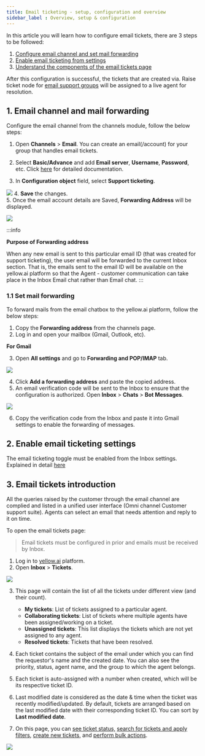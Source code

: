 ```yaml
---
title: Email ticketing - setup, configuration and overview
sidebar_label : Overview, setup & configuration
---
```


In this article you will learn how to configure email tickets, there are 3 steps to be followed: 
1. [Configure email channel and set mail forwarding](#1)
2. [Enable email ticketing from settings](#2)
3. [Understand the components of the email tickets page](#3)

After this configuration is successful, the tickets that are created via. Raise ticket node for [email support groups](https://docs.yellow.ai/docs/platform_concepts/inbox/inbox-settings/team/groups) will be assigned to a live agent for resolution. 


## <a name="1"></a>  1. Email channel and mail forwarding 


Configure the email channel from the channels module, follow the below steps:


1. Open **Channels** > **Email**. You can create an email(/account) for your group that handles email tickets. 
2. Select **Basic/Advance** and add **Email server**, **Username**, **Password**, etc.  Click [here](https://docs.yellow.ai/docs/platform_concepts/channelConfiguration/email-outbound) for detailed documentation.  

3. In **Configuration object** field, select **Support ticketing**. 

![](https://i.imgur.com/DlVVjbc.png)
4. **Save** the changes.   
5. Once the email account details are Saved, **Forwarding Address** will be displayed. 

![](https://i.imgur.com/dCNKHXz.png)


:::info

**Purpose of Forwarding address** 

When any new email is sent to this particular email ID (that was created for support ticketing), the user email will be forwarded to the current Inbox section. 
That is, the emails sent to the email ID will be available on the yellow.ai platform so that the Agent - customer communication can take place in the Inbox Email chat rather than Email chat. 
:::

### 1.1 Set mail forwarding 

To forward mails from the email chatbox to the yellow.ai platform, follow the below steps: 

1. Copy the **Forwarding address** from the channels page. 
2. Log in and open your mailbox (Gmail, Outlook, etc).

**For Gmail** 

3. Open **All settings** and go to **Forwarding and POP/IMAP** tab. 

![](https://i.imgur.com/COXCn9T.jpg)

4. Click **Add a forwarding address** and paste the copied address. 
5. An email verification code will be sent to the Inbox to ensure that the configuration is authorized. Open **Inbox** > **Chats** > **Bot Messages**. 

![](https://i.imgur.com/P4znTah.png)

6. Copy the verification code from the Inbox and paste it into Gmail settings to enable the forwarding of messages.


## <a name="2"></a>  2. Enable email ticketing settings 

The email ticketing toggle must be enabled from the Inbox settings. Explained in detail [here](https://docs.yellow.ai/docs/platform_concepts/inbox/inbox-settings/workflows/emailticketing)


## <a name="3"></a>  3. Email tickets introduction



All the queries raised by the customer through the email channel are complied and listed in a unified user interface (Omni channel Customer support suite). Agents can select an email that needs attention and reply to it on time. 

To open the email tickets page: 

>  Email tickets must be configured in prior and emails must be received by Inbox.

1. Log in to [yellow.ai](https://cloud.yellow.ai/) platform. 
2. Open **Inbox** > **Tickets**.

![](https://i.imgur.com/W8lAIJ6.png)

3. This page will contain the list of all the tickets under different view (and their count). 
    - **My tickets**: List of tickets assigned to a particular agent.
    - **Collaborating tickets**: List of tickets where multiple agents have been assigned/working on a ticket.
    - **Unassigned tickets**: This list displays the tickets which are not yet assigned to any agent.
    - **Resolved tickets**: Tickets that have been resolved.
    
4. Each ticket contains the subject of the email under which you can find the requestor's name and the created date. You can also see the priority, status, agent name, and the group to which the agent belongs.
5. Each ticket is auto-assigned with a number when created, which will be its respective ticket ID.


6. Last modified date is considered as the date & time when the ticket was recently modified/updated. By default, tickets are arranged based on the last modified date with their corresponding ticket ID. You can sort by **Last modified date**. 


7. On this page, you can [see ticket status,](https://docs.yellow.ai/docs/platform_concepts/inbox/tickets/emailticketstatus) [search for tickets and apply filters](https://docs.yellow.ai/docs/platform_concepts/inbox/tickets/searchandfilter), [create new tickets](https://docs.yellow.ai/docs/platform_concepts/inbox/tickets/manualticket), and [perform bulk actions](https://docs.yellow.ai/docs/platform_concepts/inbox/tickets/bulkaction).


![](https://i.imgur.com/JZ5SPUk.png)




